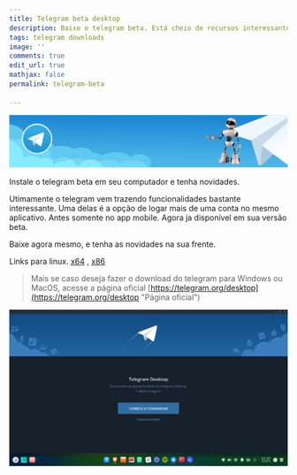 ```yaml
---
title: Telegram beta desktop
description: Baixe o telegram beta. Está cheio de recursos interessantes.
tags: telegram downloads
image: ''
comments: true
edit_url: true
mathjax: false
permalink: telegram-beta

---
```


![](/uploads/telegram_banner.png)

Instale o telegram beta em seu computador e tenha novidades.

Utimamente o telegram vem trazendo funcionalidades bastante interessante. Uma delas é a opção de logar mais de uma conta no mesmo aplicativo. Antes somente no app mobile. Agora ja disponível em sua versão beta.

Baixe agora mesmo, e tenha as novidades na sua frente.

Links para linux. [x64](https://telegram.org/dl/desktop/linux?beta=1) , [x86](https://telegram.org/dl/desktop/linux32?beta=1)

> Mais se caso deseja fazer o download do telegram para Windows ou MacOS, acesse a página oficial [https://telegram.org/desktop](https://telegram.org/desktop "Página oficial")

![](/uploads/screen-capture_20200718213103.png)